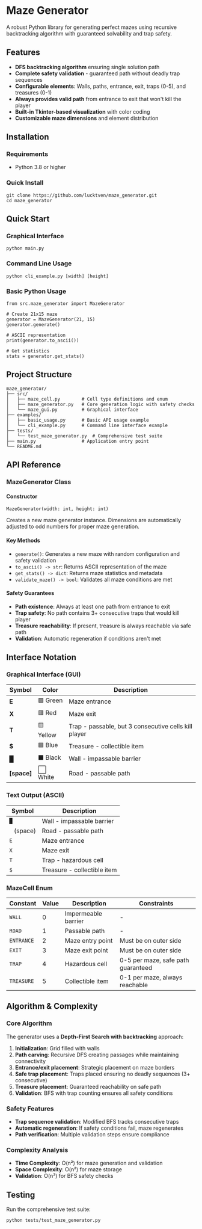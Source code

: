 # Maze Generator

A robust Python library for generating perfect mazes using recursive backtracking algorithm with guaranteed solvability and trap safety.

## Features

- **DFS backtracking algorithm** ensuring single solution path
- **Complete safety validation** - guaranteed path without deadly trap sequences
- **Configurable elements**: Walls, paths, entrance, exit, traps (0-5), and treasures (0-1)
- **Always provides valid path** from entrance to exit that won't kill the player
- **Built-in Tkinter-based visualization** with color coding
- **Customizable maze dimensions** and element distribution

## Installation

### Requirements
- Python 3.8 or higher

### Quick Install
```
git clone https://github.com/lucktven/maze_generator.git
cd maze_generator
```

## Quick Start

### Graphical Interface
```
python main.py
```

### Command Line Usage
```
python cli_example.py [width] [height]
```

### Basic Python Usage
```
from src.maze_generator import MazeGenerator

# Create 21x15 maze
generator = MazeGenerator(21, 15)
generator.generate()

# ASCII representation
print(generator.to_ascii())

# Get statistics
stats = generator.get_stats()
```

## Project Structure

```
maze_generator/
├── src/
│   ├── maze_cell.py        # Cell type definitions and enum
│   ├── maze_generator.py   # Core generation logic with safety checks
│   └── maze_gui.py         # Graphical interface
├── examples/
│   ├── basic_usage.py      # Basic API usage example
│   └── cli_example.py      # Command line interface example
├── tests/
│   └── test_maze_generator.py  # Comprehensive test suite
├── main.py                 # Application entry point
└── README.md
```

## API Reference

### MazeGenerator Class

#### Constructor
```
MazeGenerator(width: int, height: int)
```
Creates a new maze generator instance. Dimensions are automatically adjusted to odd numbers for proper maze generation.

#### Key Methods

- `generate()`: Generates a new maze with random configuration and safety validation
- `to_ascii() -> str`: Returns ASCII representation of the maze
- `get_stats() -> dict`: Returns maze statistics and metadata
- `validate_maze() -> bool`: Validates all maze conditions are met

#### Safety Guarantees

- **Path existence**: Always at least one path from entrance to exit
- **Trap safety**: No path contains 3+ consecutive traps that would kill player
- **Treasure reachability**: If present, treasure is always reachable via safe path
- **Validation**: Automatic regeneration if conditions aren't met

## Interface Notation

### Graphical Interface (GUI)

| Symbol      | Color     | Description                                       |
|-------------|-----------|---------------------------------------------------|
| **E**       | 🟩 Green  | Maze entrance                                     |
| **X**       | 🟥 Red    | Maze exit                                         |
| **T**       | 🟨 Yellow | Trap - passable, but 3 consecutive cells kill player |
| **$**       | 🟦 Blue   | Treasure - collectible item                       |
| **█**       | ⬛ Black   | Wall - impassable barrier                         |
| **[space]** | ⬜ White   | Road - passable path                              |

### Text Output (ASCII)

| Symbol      | Description                 |
|-------------|-----------------------------|
| `█`         | Wall - impassable barrier   |
| ` ` (space) | Road - passable path        |
| `E`         | Maze entrance               |
| `X`         | Maze exit                   |
| `T`         | Trap - hazardous cell       |
| `$`         | Treasure - collectible item |

### MazeCell Enum
| Constant   | Value | Description                     | Constraints           |
|------------|-------|---------------------------------|----------------------|
| `WALL`     | 0     | Impermeable barrier             | -                    |
| `ROAD`     | 1     | Passable path                   | -                    |
| `ENTRANCE` | 2     | Maze entry point                | Must be on outer side|
| `EXIT`     | 3     | Maze exit point                 | Must be on outer side|
| `TRAP`     | 4     | Hazardous cell                  | 0-5 per maze, safe path guaranteed |
| `TREASURE` | 5     | Collectible item                | 0-1 per maze, always reachable |

## Algorithm & Complexity

### Core Algorithm
The generator uses a **Depth-First Search with backtracking** approach:

1. **Initialization**: Grid filled with walls
2. **Path carving**: Recursive DFS creating passages while maintaining connectivity
3. **Entrance/exit placement**: Strategic placement on maze borders
4. **Safe trap placement**: Traps placed ensuring no deadly sequences (3+ consecutive)
5. **Treasure placement**: Guaranteed reachability on safe path
6. **Validation**: BFS with trap counting ensures all safety conditions

### Safety Features
- **Trap sequence validation**: Modified BFS tracks consecutive traps
- **Automatic regeneration**: If safety conditions fail, maze regenerates
- **Path verification**: Multiple validation steps ensure compliance

### Complexity Analysis
- **Time Complexity**: O(n²) for maze generation and validation
- **Space Complexity**: O(n²) for maze storage
- **Validation**: O(n²) for BFS safety checks

## Testing

Run the comprehensive test suite:
```
python tests/test_maze_generator.py
```






